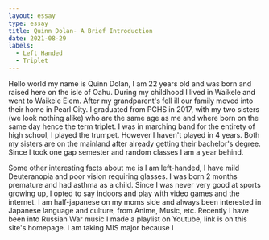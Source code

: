 ```yaml
---
layout: essay
type: essay
title: Quinn Dolan- A Brief Introduction
date: 2021-08-29
labels:
  - Left Handed
  - Triplet
---
```

Hello world my name is Quinn Dolan, I am 22 years old and was born and raised here on the isle of Oahu. During my childhood I lived in Waikele and went to Waikele Elem. After my grandparent's fell ill our family moved into their home in Pearl City. I graduated from PCHS in 2017, with my two sisters (we look nothing alike) who are the same age as me and where born on the same day hence the term triplet. I was in marching band for the entirety of high school, I played the trumpet. However I haven't played in 4 years. Both my sisters are on the mainland after already getting their bachelor's degree. Since I took one gap semester and random classes I am a year behind.

Some other interesting facts about me is I am left-handed, I have mild Deuteranopia and poor vision requiring glasses. I was born 2 months premature and had asthma as a child.
Since I was never very good at sports growing up, I opted to say indoors and play with video games and the internet.
I am half-japanese on my moms side and always been interested in Japanese language and culture, from Anime, Music, etc.
Recently I have been into Russian War music I made a playlist on Youtube, link is on this site's homepage.
I am taking MIS major because I 
